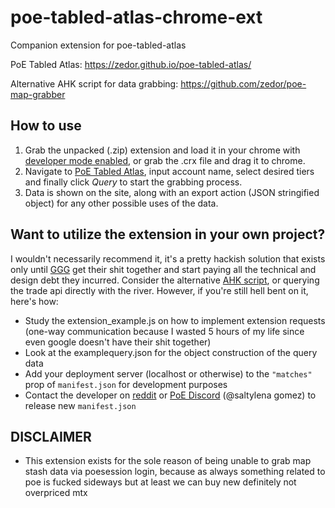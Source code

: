 # poe-tabled-atlas-chrome-ext
Companion extension for poe-tabled-atlas

PoE Tabled Atlas: https://zedor.github.io/poe-tabled-atlas/

Alternative AHK script for data grabbing: https://github.com/zedor/poe-map-grabber

## How to use

1. Grab the unpacked (.zip) extension and load it in your chrome with [developer mode enabled](https://developers.chrome.com/extensions/faq#faq-dev-01), or grab the .crx file and drag it to chrome.
2. Navigate to [PoE Tabled Atlas](https://zedor.github.io/poe-tabled-atlas/), input account name, select desired tiers and finally click *Query* to start the grabbing process.
3. Data is shown on the site, along with an export action (JSON stringified object) for any other possible uses of the data.

## Want to utilize the extension in your own project?

I wouldn't necessarily recommend it, it's a pretty hackish solution that exists only until [GGG](http://www.grindinggear.com/) get their shit together and start paying all the technical and design debt they incurred. Consider the alternative [AHK script](https://github.com/zedor/poe-map-grabber), or querying the trade api directly with the river. However, if you're still hell bent on it, here's how:

* Study the extension_example.js on how to implement extension requests (one-way communication because I wasted 5 hours of my life since even google doesn't have their shit together)
* Look at the examplequery.json for the object construction of the query data
* Add your deployment server (localhost or otherwise) to the ```"matches"``` prop of ```manifest.json``` for development purposes
* Contact the developer on [reddit](https://www.reddit.com/user/SelenaGomez_/) or [PoE Discord](https://discord.gg/pathofexile) (@saltylena gomez) to release new ```manifest.json```


## DISCLAIMER

* This extension exists for the sole reason of being unable to grab map stash data via poesession login, because as always something related to poe is fucked sideways but at least we can buy new definitely not overpriced mtx
